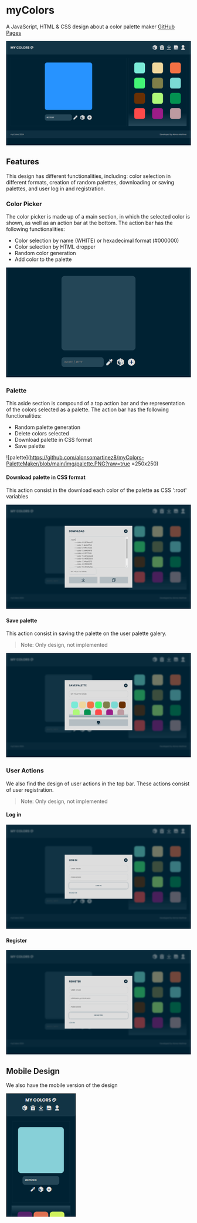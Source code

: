 # myColors
A JavaScript, HTML & CSS design about a color palette maker
[GitHub Pages](https://pages.github.com/](https://alonsomartinez8.github.io/myColors-PaletteMaker/))

![myColors](https://github.com/alonsomartinez8/myColors-PaletteMaker/blob/main/img/myColors.PNG?raw=true)
## Features
This design has different functionalities, including: color selection in different formats, creation of random palettes, downloading or saving palettes, and user log in and registration.
### Color Picker
The color picker is made up of a main section, in which the selected color is shown, as well as an action bar at the bottom.
The action bar has the following functionalities:
* Color selection by name (WHITE) or hexadecimal format (#000000)
* Color selection by HTML dropper
* Random color generation
* Add color to the palette

![color picker](https://github.com/alonsomartinez8/myColors-PaletteMaker/blob/main/img/colorPicker.PNG?raw=true)
### Palette
This aside section is compound of a top action bar and the representation of the colors selected as a palette.
The action bar has the following functionalities:
* Random palette generation
* Delete colors selected
* Download palette in CSS format 
* Save palette

![palette](https://github.com/alonsomartinez8/myColors-PaletteMaker/blob/main/img/palette.PNG?raw=true =250x250)
#### Download palette in CSS format
This action consist in the download each color of the palette as CSS ':root' variables

![download](https://github.com/alonsomartinez8/myColors-PaletteMaker/blob/main/img/download.PNG?raw=true)
#### Save palette
This action consist in saving the palette on the user palette galery.
> Note: Only design, not implemented

![save](https://github.com/alonsomartinez8/myColors-PaletteMaker/blob/main/img/save.PNG?raw=true)
### User Actions
We also find the design of user actions in the top bar. These actions consist of user registration.
> Note: Only design, not implemented
#### Log in
![log in](https://github.com/alonsomartinez8/myColors-PaletteMaker/blob/main/img/log%20in.PNG?raw=true)
#### Register
![register](https://github.com/alonsomartinez8/myColors-PaletteMaker/blob/main/img/register.PNG?raw=true)
## Mobile Design
We also have the mobile version of the design

![mobile](https://github.com/alonsomartinez8/myColors-PaletteMaker/blob/main/img/mobile.PNG?raw=true)
